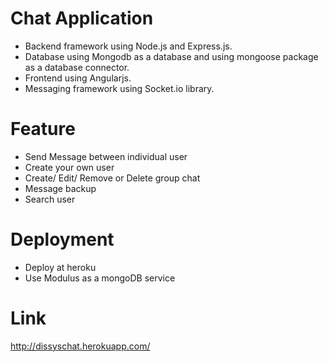 # Chat Application
- Backend framework using Node.js and Express.js.<br/>
- Database using Mongodb as a database and using mongoose package as a database connector.<br/>
- Frontend using Angularjs.
- Messaging framework using Socket.io library.

# Feature
- Send Message between individual user
- Create your own user
- Create/ Edit/ Remove or Delete group chat
- Message backup
- Search user

# Deployment
- Deploy at heroku
- Use Modulus as a mongoDB service

# Link
http://dissyschat.herokuapp.com/
